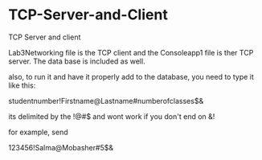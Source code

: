 # TCP-Server-and-Client
TCP Server and client 

Lab3Networking file is the TCP client and the Consoleapp1 file is ther TCP server. The data base is included as well.

also, to run it and have it properly add to the database, you need to type it like this:

studentnumber!Firstname@Lastname#numberofclasses$&

its delimited by the !@#$ and wont work if you don't end on &!

for example, send

123456!Salma@Mobasher#5$& 
